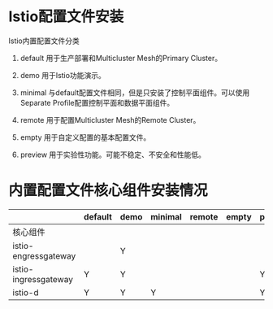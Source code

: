 # Istio配置文件安装
Istio内置配置文件分类
1. default
用于生产部署和Multicluster Mesh的Primary Cluster。

2. demo
用于Istio功能演示。

3. minimal
与default配置文件相同，但是只安装了控制平面组件。可以使用Separate Profile配置控制平面和数据平面组件。

4. remote
用于配置Multicluster Mesh的Remote Cluster。

5. empty
用于自定义配置的基本配置文件。

6. preview
用于实验性功能。可能不稳定、不安全和性能低。

# 内置配置文件核心组件安装情况

|                      | default | demo | minimal | remote | empty | preview |
|----------------------|---------|------|---------|--------|-------|---------|
| 核心组件                 |         |      |         |        |       |         |
| istio-engressgateway |         | Y    |         |        |       |         |
| istio-ingressgateway | Y       | Y    |         |        |       | Y       |
| istio-d              | Y       | Y    | Y       |        |       | Y       |

